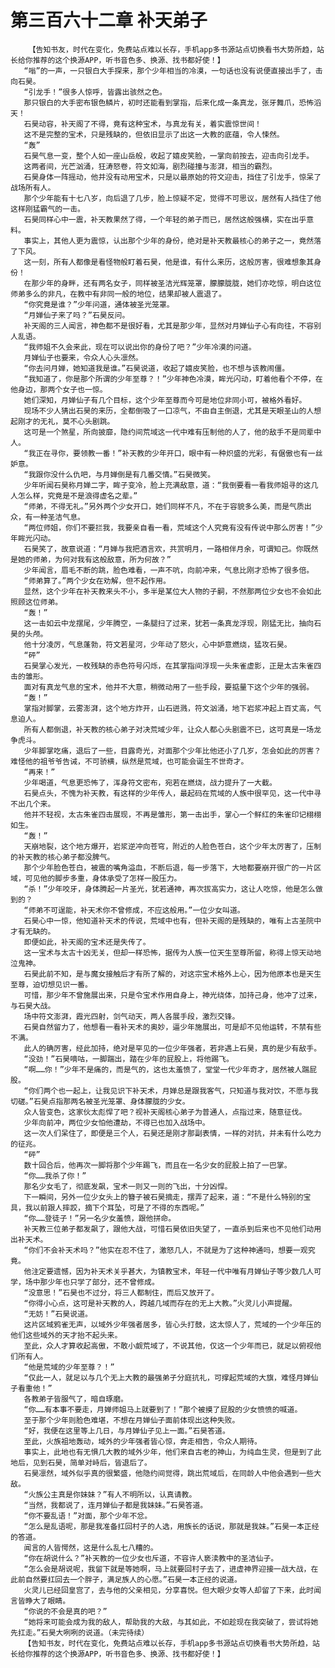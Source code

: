 # 第三百六十二章 补天弟子
        【告知书友，时代在变化，免费站点难以长存，手机app多书源站点切换看书大势所趋，站长给你推荐的这个换源APP，听书音色多、换源、找书都好使！】
       “嗡”的一声，一只银白大手探来，那个少年相当的冷漠，一句话也没有说便直接出手了，击向石昊。
       “引龙手！”很多人惊呼，皆露出骇然之色。
       那只银白的大手密布银色鳞片，初时还能看到掌指，后来化成一条真龙，张牙舞爪，恐怖滔天！
       石昊动容，补天阁了不得，竟有这种宝术，与真龙有关，着实震惊世间！
       这不是完整的宝术，只是残缺的，但依旧显示了出这一大教的底蕴，令人悚然。
       “轰”
       石昊气息一变，整个人如一座山岳般，收起了嬉皮笑脸，一掌向前按去，迎击向引龙手。
       这两者间，光芒汹涌，狂涛怒卷，符文如海，剧烈碰撞与澎湃，相当的霸烈。
       石昊身体一阵摇动，他并没有动用宝术，只是以最原始的符文迎击，挡住了引龙手，惊呆了战场所有人。
       那个少年能有十七八岁，向后退了几步，脸上惊疑不定，觉得不可思议，居然有人挡住了他这样刚猛霸气的一击。
       石昊同样心中一震，补天教果然了得，一个年轻的弟子而已，居然这般强横，实在出乎意料。
       事实上，其他人更为震惊，认出那个少年的身份，绝对是补天教最核心的弟子之一，竟然落了下风。
       这一刻，所有人都像是看怪物般盯着石昊，他是谁，有什么来历，这般厉害，很难想象其身份！
       在那少年的身畔，还有两名女子，同样被圣洁光辉笼罩，朦朦胧胧，她们亦吃惊，明白这位师弟多么的非凡，在教中有非同一般的地位，结果却被人震退了。
       “你究竟是谁？”少年问道，通体被圣光笼罩。
       “月婵仙子来了吗？”石昊反问。
       补天阁的三人闻言，神色都不是很好看，尤其是那少年，显然对月婵仙子心有向往，不容别人乱语。
       “我师姐不久会来此，现在可以说出你的身份了吧？”少年冷漠的问道。
       月婵仙子也要来，令众人心头凛然。
       “你去问月婵，她知道我是谁。”石昊说道，收起了嬉皮笑脸，也不想与该教闹僵。
       “我知道了，你是那个所谓的少年至尊？！”少年神色冷漠，眸光闪动，盯着他看个不停，在他身边，那两个女子也一惊。
       她们深知，月婵仙子有几个目标，这个少年至尊而今可是地位非同小可，被格外看好。
       现场不少人猜出石昊的来历，全都倒吸了一口凉气，不由自主倒退，尤其是天眼圣山的人想起刚才的无礼，莫不心头剧跳。
       这可是一个煞星，所向披靡，隐约间荒域这一代中难有压制他的人了，他的敌手不是同辈中人。
       “我正在寻你，要领教一番！”补天教的少年开口，眼中有一种炽盛的光彩，有倨傲也有一丝妒意。
       “我跟你没什么仇吧，与月婵倒是有几番交情。”石昊微笑。
       少年听闻石昊称月婵二字，眸子变冷，脸上充满敌意，道：“我倒要看一看我师姐寻的这几人怎么样，究竟是不是浪得虚名之辈。”
       “师弟，不得无礼。”另外两个少女开口，她们同样不凡，不在于容貌多么美，而是气质出众，有一种圣洁气息。
       “两位师姐，你们不要拦我，我要亲自看一看，荒域这个人究竟有没有传说中那么厉害！”少年眸光闪动。
       石昊笑了，故意说道：“月婵与我把酒言欢，共赏明月，一路相伴月余，可谓知己。你既然是她的师弟，为何对我有这般敌意，所为何故？”
       少年闻言，眉毛不断的跳，脸色难看，一声不吭，向前冲来，气息比刚才恐怖了很多倍。
       “师弟算了。”两个少女在劝解，但不起作用。
       显然，这个少年在补天教来头不小，多半是某位大人物的子嗣，不然那两位少女也不会如此照顾这位师弟。
       “轰！”
       这一击如云中龙摆尾，少年腾空，一条腿扫了过来，犹若一条真龙浮现，刚猛无比，抽向石昊的头颅。
       他十分凌厉，气息蓬勃，符文若星河，少年动了怒火，心中妒意燃烧，猛攻石昊。
       “砰”
       石昊掌心发光，一枚残缺的赤色符号闪烁，在其掌指间浮现一头朱雀虚影，正是太古朱雀四击的雏形。
       面对有真龙气息的宝术，他并不大意，稍微动用了一些手段，要掂量下这个少年的强弱。
       “轰！”
       掌指对脚掌，云雾澎湃，这个地方炸开，山石迸溅，符文汹涌，地下岩浆冲起上百丈高，气息迫人。
       所有人都倒退，补天教的核心弟子对决荒域少年，让众人都心头剧震不已，这可真是一场龙争虎斗。
       少年脚掌吃痛，退后了一些，目露奇光，对面那个少年比他还小了几岁，怎会如此的厉害？难怪他的祖爷爷告诫，不可骄横，纵然是荒域，也可能会诞生不世奇才。
       “再来！”
       少年喝道，气息更恐怖了，浑身符文密布，宛若在燃烧，战力提升了一大截。
       石昊点头，不愧为补天教，有这样的少年传人，最起码在荒域的人族中很罕见，这一代中寻不出几个来。
       他并不轻视，太古朱雀四击展现，不再是雏形，第一击出手，掌心一个鲜红的朱雀印记栩栩如生。
       “轰！”
       天崩地裂，这个地方爆开，岩浆逆冲向苍穹，附近的人脸色苍白，这个少年太厉害了，压制的补天教的核心弟子都没脾气。
       那个少年脸色苍白，被震的嘴角溢血，不断后退，每一步落下，大地都要崩开很广的一片区域，可见他的脚步多重，身体承受了怎样一股压力。
       “杀！”少年咬牙，身体腾起一片圣光，犹若通神，再次拔高实力，这让人吃惊，他是怎么做到的？
       “师弟不可逞能，补天术你不曾修成，不应这般用。”一位少女叫道。
       石昊心中一惊，他知道补天术的传说，荒域中也有，但补天阁的是残缺的，唯有上古圣院中才有无缺的。
       即便如此，补天阁的宝术还是失传了。
       这一宝术与太古十凶无关，但却一样恐怖，据传为人族一位天生至尊所留，称得上惊天动地泣鬼神。
       石昊此前不知，是与魔女接触后才有所了解的，对这宗宝术格外上心，因为他原本也是天生至尊，迫切想见识一番。
       可惜，那少年不曾施展出来，只是令宝术作用自身上，神光绕体，加持己身，他冲了过来，与石昊大战。
       场中符文澎湃，霞光四射，剑气动天，两人各展手段，激烈交锋。
       石昊自然留力了，他想看一看补天术的奥妙，逼少年施展出，可是却不见他运转，不禁有些不满。
       此人的确厉害，经此加持，绝对是罕见的一位少年强者，若非遇上石昊，真的是少有敌手。
       “没劲！”石昊嘀咕，一脚踹出，踏在少年的屁股上，将他踢飞。
       “啊……你！”少年不是痛的，而是气的，这也太羞愤了，堂堂一代少年奇才，居然被人踹屁股。
       “你们两个也一起上，让我见识下补天术，月婵总是跟我客气，只知道与我对饮，不愿与我切磋。”石昊点指那两名被圣光笼罩、身体朦胧的少女。
       众人皆变色，这家伙太彪悍了吧？视补天阁核心弟子为普通人，点指过来，随意征伐。
       少年向前冲，两位少女怕他遭劫，不得已也加入战场中。
       这一次人们呆住了，即便是三个人，石昊还是刚才那副表情，一样的对抗，并未有什么吃力的征兆。
       “砰”
       数十回合后，他再次一脚将那个少年踢飞，而且在一名少女的屁股上拍了一巴掌。
       “你……我杀了你！”
       那名少女毛了，彻底发飙，宝术一则又一则的飞出，十分凶悍。
       下一瞬间，另外一位少女头上的簪子被石昊摘走，摆弄了起来，道：“不是什么特别的宝具，我以前跟人摔跤，摘下个耳坠，可是了不得的东西呢。”
       “你……登徒子！”另一名少女羞愤，跟他拼命。
       补天教三位弟子都发飙了，跟他大战，可惜石昊依旧失望了，一直杀到后来也不见他们动用出补天术。
       “你们不会补天术吗？”他实在忍不住了，激怒几人，不就是为了这种神通吗，想要一观究竟。
       他注定要遗憾，因为补天术关乎甚大，为镇教宝术，年轻一代中唯有月婵仙子等少数几人可学，场中那少年也只学了部分，还不曾修成。
       “没意思！”石昊也不过分，将三人都制住，而后又放开了。
       “你得小心点，这可是补天教的人，跨越几域而存在的无上大教。”火灵儿小声提醒。
       “无妨！”石昊说道。
       这片区域鸦雀无声，以域外少年强者居多，皆心头打鼓，这太惊人了，荒域的一个少年压的他们这些域外的天才抬不起头来。
       至此，众人才算收起高傲，不敢小觑荒域了，不说其他，仅这一个少年而已，就足以俯视他们所有人。
       “他是荒域的少年至尊？！”
       “仅此一人，就足以与几个无上大教的最强弟子分庭抗礼，可撑起荒域的大旗，难怪月婵仙子看重他！”
       各教弟子皆服气了，暗自琢磨。
       “你……有本事不要走，月婵师姐马上就要到了！”那个被摸了屁股的少女愤愤的喊道。
       至于那个少年则脸色难堪，不想在月婵仙子面前体现出这种失败。
       “好，我便在这里等上几日，与月婵仙子见上一面。”石昊答道。
       至此，火族祖地轰动，域外的少年强者皆心惊，奔走相告，令众人期待。
       事实上，此地也有无惧几大教的域外少年，他们来自古老的神山，为纯血生灵，但是到了此地后，见到石昊，简单对峙后，皆退后了。
       石昊凛然，域外似乎真的很繁盛，他隐约间觉得，跳出荒域后，在同龄人中他会遇到一些大敌。
       “火族公主真是你妹妹？”有人不明所以，认真请教。
       “当然，我都说了，连月婵仙子都是我妹妹。”石昊答道。
       “你不要乱语！”对面，那个少年不忿。
       “怎么是乱语呢，那是我准备扛回村子的人选，用族长的话说，那就是我妹。”石昊一本正经的答道。
       闻言的人皆愕然，这是什么乱七八糟的。
       “你在胡说什么？”补天教的一位少女也斥道，不容许人亵渎教中的圣洁仙子。
       “怎么会是胡说呢，我留下就是等她啊，马上就要回村子去了，进虚神界迎接一战大战，在此前自然要扛回去一个胖子，满足族人的心愿。”石昊一本正经的说道。
       火灵儿已经回皇宫了，去与他的父亲相见，分享喜悦。但大眼少女等人却留了下来，此时闻言皆睁大了眼睛。
       “你说的不会是真的吧？”
       “她将来可能会成为我的敌人，帮助我的大敌，与其如此，不如趁现在我突破了，尝试将她先扛走。”石昊大咧咧的说道。（未完待续）
       【告知书友，时代在变化，免费站点难以长存，手机app多书源站点切换看书大势所趋，站长给你推荐的这个换源APP，听书音色多、换源、找书都好使！】